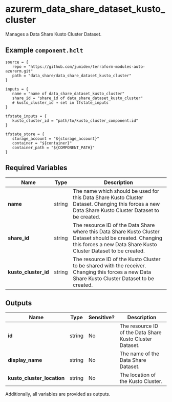 # azurerm_data_share_dataset_kusto_cluster

Manages a Data Share Kusto Cluster Dataset.

## Example `component.hclt`

```hcl
source = {
   repo = "https://github.com/jumidev/terraform-modules-auto-azurerm.git"   
   path = "data_share/data_share_dataset_kusto_cluster"   
}

inputs = {
   name = "name of data_share_dataset_kusto_cluster"   
   share_id = "share_id of data_share_dataset_kusto_cluster"   
   # kusto_cluster_id → set in tfstate_inputs
}

tfstate_inputs = {
   kusto_cluster_id = "path/to/kusto_cluster_component:id"   
}

tfstate_store = {
   storage_account = "${storage_account}"   
   container = "${container}"   
   container_path = "${COMPONENT_PATH}"   
}

```

## Required Variables

| Name | Type |  Description |
| ---- | --------- |  ----------- |
| **name** | string |  The name which should be used for this Data Share Kusto Cluster Dataset. Changing this forces a new Data Share Kusto Cluster Dataset to be created. | 
| **share_id** | string |  The resource ID of the Data Share where this Data Share Kusto Cluster Dataset should be created. Changing this forces a new Data Share Kusto Cluster Dataset to be created. | 
| **kusto_cluster_id** | string |  The resource ID of the Kusto Cluster to be shared with the receiver. Changing this forces a new Data Share Kusto Cluster Dataset to be created. | 



## Outputs

| Name | Type | Sensitive? | Description |
| ---- | ---- | --------- | --------- |
| **id** | string | No  | The resource ID of the Data Share Kusto Cluster Dataset. | 
| **display_name** | string | No  | The name of the Data Share Dataset. | 
| **kusto_cluster_location** | string | No  | The location of the Kusto Cluster. | 

Additionally, all variables are provided as outputs.

